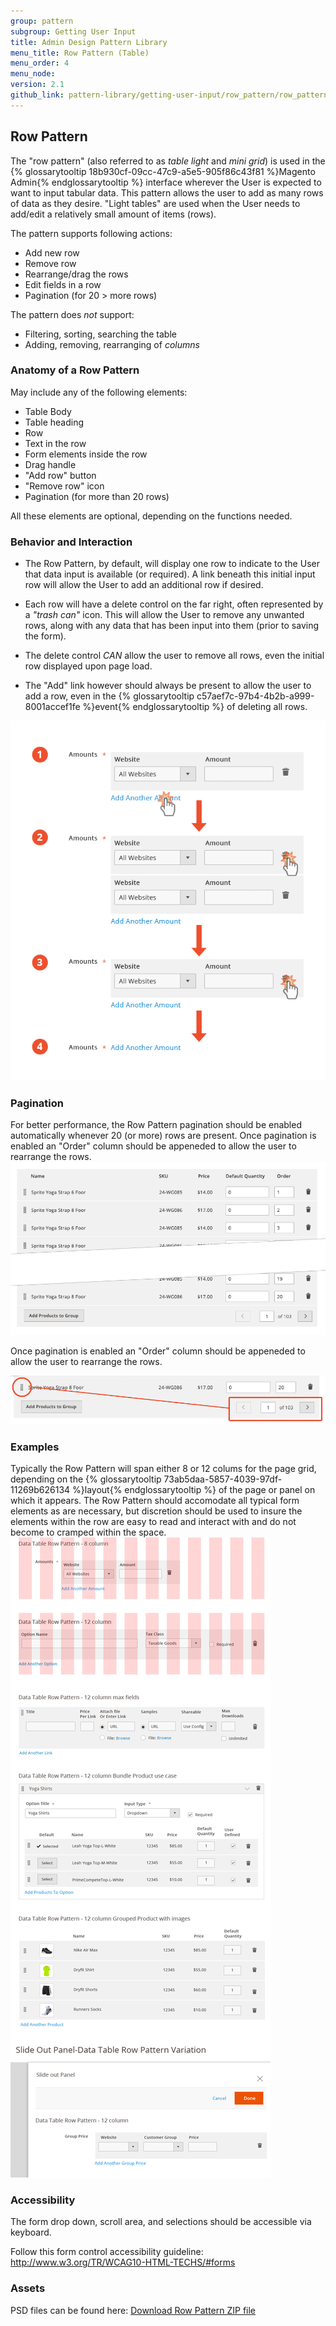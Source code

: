 ```yaml
---
group: pattern
subgroup: Getting User Input
title: Admin Design Pattern Library
menu_title: Row Pattern (Table)
menu_order: 4
menu_node:
version: 2.1
github_link: pattern-library/getting-user-input/row_pattern/row_pattern.md
---
```


## Row Pattern
The "row pattern" (also referred to as _table light_ and _mini grid_) is used in the {% glossarytooltip 18b930cf-09cc-47c9-a5e5-905f86c43f81 %}Magento Admin{% endglossarytooltip %} interface wherever the User is expected to want to input tabular data. This pattern allows the user to add as many rows of data as they desire. "Light tables" are used when the User needs to add/edit a relatively small amount of items (rows).

The pattern supports following actions:

- Add new row
- Remove row
- Rearrange/drag the rows
- Edit fields in a row
- Pagination (for 20 > more rows)

The pattern does _not_ support:

- Filtering, sorting, searching the table
- Adding, removing, rearranging of _columns_

<h3 id="anatomy">Anatomy of a Row Pattern</h3>

May include any of the following elements:

* Table Body
* Table heading
* Row
* Text in the row
* Form elements inside the row
* Drag handle
* "Add row" button
* "Remove row" icon
* Pagination (for more than 20 rows)

All these elements are optional, depending on the functions needed.


<h3 id="behavior">Behavior and Interaction</h3>

* The Row Pattern, by default, will display one row to indicate to the User that data input is available (or required). A link beneath this initial input row will allow the User to add an additional row if desired.

* Each row will have a delete control on the far right, often represented by a _"trash can"_ icon. This will allow the User to remove any unwanted rows, along with any data that has been input into them (prior to saving the form).

* The delete control _CAN_ allow the user to remove all rows, even the initial row displayed upon page load.

* The "Add" link however should always be present to allow the user to add a row, even in the {% glossarytooltip c57aef7c-97b4-4b2b-a999-8001accef1fe %}event{% endglossarytooltip %} of deleting all rows.     

<img src="img/behavior.png">

<h3 id="pagination">Pagination</h3>
For better performance, the Row Pattern pagination should be enabled automatically whenever 20 (or more) rows are present. Once pagination is enabled an "Order" column should be appeneded to allow the user to rearrange the rows.

<img src="img/pagination.png">

Once pagination is enabled an "Order" column should be appeneded to allow the user to rearrange the rows.

<img src="img/drag.png">


<h3 id="examples">Examples</h3>
Typically the Row Pattern will span either 8 or 12 colums for the page grid, depending on the {% glossarytooltip 73ab5daa-5857-4039-97df-11269b626134 %}layout{% endglossarytooltip %} of the page or panel on which it appears. The Row Pattern should accomodate all typical form elements as are necessary, but discretion should be used to insure the elements within the row are easy to read and interact with and do not become to cramped within the space.

<img src="img/row-examples.png">


<h3 id="accessibility">Accessibility</h3>

The form drop down, scroll area, and selections should be accessible via keyboard.

Follow this form control accessibility guideline: 
 <a href="http://www.w3.org/TR/WCAG10-HTML-TECHS/#forms">http://www.w3.org/TR/WCAG10-HTML-TECHS/#forms <a>


<h3 id="assets">Assets</h3>
PSD files can be found here:
<a href="src/Magento_Row_pattern_src.zip">Download Row Pattern ZIP file</a>
